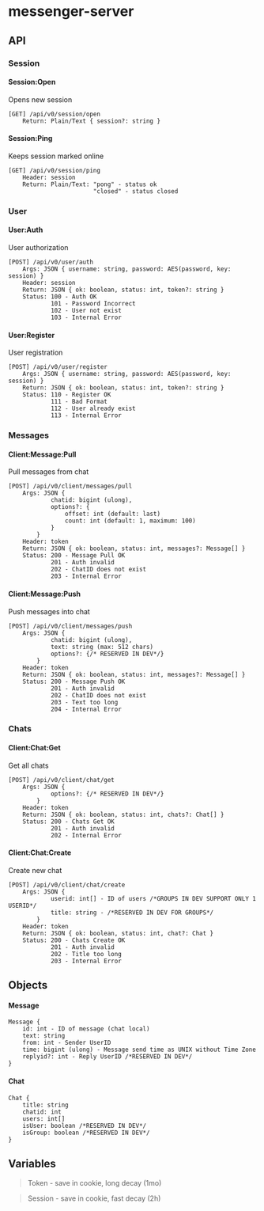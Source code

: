 # messenger-server

## API
### Session
#### Session:Open
Opens new session
```
[GET] /api/v0/session/open
    Return: Plain/Text { session?: string }
```
#### Session:Ping 
Keeps session marked online
```
[GET] /api/v0/session/ping
    Header: session
    Return: Plain/Text: "pong" - status ok
                        "closed" - status closed
```
### User
#### User:Auth
User authorization
```
[POST] /api/v0/user/auth
    Args: JSON { username: string, password: AES(password, key: session) }
    Header: session
    Return: JSON { ok: boolean, status: int, token?: string }
    Status: 100 - Auth OK
            101 - Password Incorrect
            102 - User not exist
            103 - Internal Error
```
#### User:Register
User registration
```
[POST] /api/v0/user/register
    Args: JSON { username: string, password: AES(password, key: session) }
    Return: JSON { ok: boolean, status: int, token?: string }
    Status: 110 - Register OK
            111 - Bad Format
            112 - User already exist
            113 - Internal Error
```
### Messages
#### Client:Message:Pull
Pull messages from chat
```
[POST] /api/v0/client/messages/pull
    Args: JSON { 
            chatid: bigint (ulong),
            options?: {
                offset: int (default: last)
                count: int (default: 1, maximum: 100)
            }
        }
    Header: token
    Return: JSON { ok: boolean, status: int, messages?: Message[] }
    Status: 200 - Message Pull OK
            201 - Auth invalid
            202 - ChatID does not exist
            203 - Internal Error
```
#### Client:Message:Push
Push messages into chat
```
[POST] /api/v0/client/messages/push
    Args: JSON {
            chatid: bigint (ulong),
            text: string (max: 512 chars)
            options?: {/* RESERVED IN DEV*/}
        }
    Header: token
    Return: JSON { ok: boolean, status: int, messages?: Message[] }
    Status: 200 - Message Push OK
            201 - Auth invalid
            202 - ChatID does not exist
            203 - Text too long
            204 - Internal Error
```
### Chats
#### Client:Chat:Get
Get all chats
```
[POST] /api/v0/client/chat/get
    Args: JSON {
            options?: {/* RESERVED IN DEV*/}
        }
    Header: token
    Return: JSON { ok: boolean, status: int, chats?: Chat[] }
    Status: 200 - Chats Get OK
            201 - Auth invalid
            202 - Internal Error
```
#### Client:Chat:Create
Create new chat
```
[POST] /api/v0/client/chat/create
    Args: JSON {
            userid: int[] - ID of users /*GROUPS IN DEV SUPPORT ONLY 1 USERID*/
            title: string - /*RESERVED IN DEV FOR GROUPS*/
        }
    Header: token
    Return: JSON { ok: boolean, status: int, chat?: Chat }
    Status: 200 - Chats Create OK
            201 - Auth invalid
            202 - Title too long
            203 - Internal Error
```

## Objects

#### Message
```
Message {
    id: int - ID of message (chat local)
    text: string
    from: int - Sender UserID    
    time: bigint (ulong) - Message send time as UNIX without Time Zone
    replyid?: int - Reply UserID /*RESERVED IN DEV*/
}
```

#### Chat
```
Chat {
    title: string
    chatid: int
    users: int[]
    isUser: boolean /*RESERVED IN DEV*/
    isGroup: boolean /*RESERVED IN DEV*/
}
```

## Variables
>Token - save in cookie, long decay (1mo)

>Session - save in cookie, fast decay (2h)